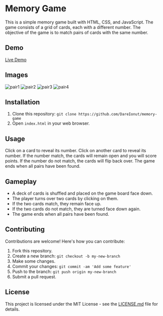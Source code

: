 # Memory Game

This is a simple memory game built with HTML, CSS, and JavaScript. The game consists of a grid of cards, each with a different number. The objective of the game is to match pairs of cards with the same number.

## Demo

[Live Demo](https://serene-pixie-bfc605.netlify.app/)

## Images
![pair1](https://user-images.githubusercontent.com/75719265/236127170-70336b7d-f2ca-4e75-803d-121eb65ce3ae.png)
![pair2](https://user-images.githubusercontent.com/75719265/236127187-ac3a8583-b882-47ae-98ac-42d4e15fda35.png)
![pair3](https://user-images.githubusercontent.com/75719265/236127195-cce7a9e8-2c38-4c15-a171-31782ad8c70e.png)
![pair4](https://user-images.githubusercontent.com/75719265/236127200-73000639-6f60-4d7d-b399-9f9e154701ee.png)

## Installation

1. Clone this repository: `git clone https://github.com/DareIonut/memory-game`
2. Open `index.html` in your web browser.

## Usage

Click on a card to reveal its number. Click on another card to reveal its number. If the number match, the cards will remain open and you will score points. If the number do not match, the cards will flip back over. The game ends when all pairs have been found.

## Gameplay

- A deck of cards is shuffled and placed on the game board face down.
- The player turns over two cards by clicking on them.
- If the two cards match, they remain face up.
- If the two cards do not match, they are turned face down again.
- The game ends when all pairs have been found.

## Contributing

Contributions are welcome! Here's how you can contribute:

1. Fork this repository.
2. Create a new branch: `git checkout -b my-new-branch`
3. Make some changes.
4. Commit your changes: `git commit -am 'Add some feature'`
5. Push to the branch: `git push origin my-new-branch`
6. Submit a pull request.

## License

This project is licensed under the MIT License - see the [LICENSE.md](LICENSE.md) file for details.

